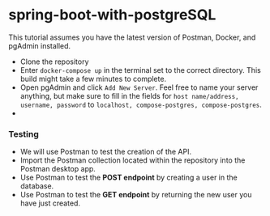 # spring-boot-with-postgreSQL

This tutorial assumes you have the latest version of Postman, Docker, and pgAdmin installed.

- Clone the repository
- Enter ``docker-compose up`` in the terminal set to the correct directory. This build might take a few minutes to complete.
- Open pgAdmin and click ``Add New Server``. Feel free to name your server anything, but make sure to fill in the fields for ``host name/address, username, password`` to ``localhost, compose-postgres, compose-postgres``.
- 

### Testing 
- We will use Postman to test the creation of the API.
- Import the Postman collection located within the repository into the Postman desktop app.
- Use Postman to test the **POST endpoint** by creating a user in the database.
- Use Postman to test the **GET endpoint** by returning the new user you have just created.
